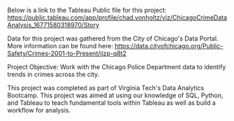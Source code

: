 Below is a link to the Tableau Public file for this project: 
https://public.tableau.com/app/profile/chad.vonholtz/viz/ChicagoCrimeDataAnalysis_16771580318970/Story

Data for this project was gathered from the City of Chicago's Data Portal. More information can be found here: https://data.cityofchicago.org/Public-Safety/Crimes-2001-to-Present/ijzp-q8t2

Project Objective: Work with the Chicago Police Department data to identify trends in crimes across the city.

This project was completed as part of Virginia Tech's Data Analytics Bootcamp. This project was aimed at using our knowledge of SQL, Python, and Tableau to teach fundamental tools within Tableau as well as build a workflow for analysis.

